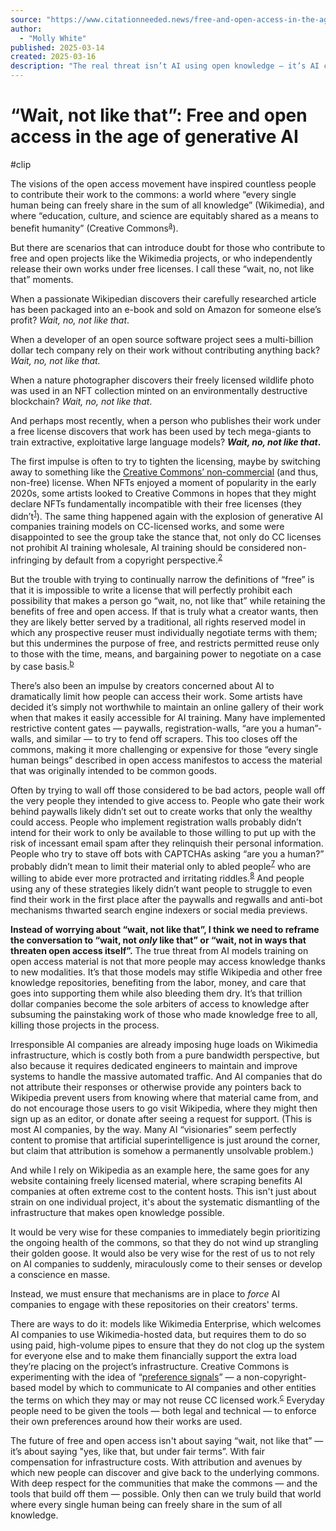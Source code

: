 ```yaml
---
source: "https://www.citationneeded.news/free-and-open-access-in-the-age-of-generative-ai"
author:
  - "Molly White"
published: 2025-03-14
created: 2025-03-16
description: "The real threat isn’t AI using open knowledge — it’s AI companies killing the projects that make knowledge free"
---
```

# “Wait, not like that”: Free and open access in the age of generative AI
#clip

The visions of the open access movement have inspired countless people to contribute their work to the commons: a world where “every single human being can freely share in the sum of all knowledge” (Wikimedia), and where “education, culture, and science are equitably shared as a means to benefit humanity” (Creative Commons<sup id="footnote-anchor-1" class="footnote-anchor"><a href="https://www.citationneeded.news/free-and-open-access-in-the-age-of-generative-ai/#footnote-1">a</a></sup>).

But there are scenarios that can introduce doubt for those who contribute to free and open projects like the Wikimedia projects, or who independently release their own works under free licenses. I call these “wait, no, not like that” moments.

When a passionate Wikipedian discovers their carefully researched article has been packaged into an e-book and sold on Amazon for someone else’s profit? *Wait, no, not like that*.

When a developer of an open source software project sees a multi-billion dollar tech company rely on their work without contributing anything back? *Wait, no, not like that.*

When a nature photographer discovers their freely licensed wildlife photo was used in an NFT collection minted on an environmentally destructive blockchain? *Wait, no, not like that*.

And perhaps most recently, when a person who publishes their work under a free license discovers that work has been used by tech mega-giants to train extractive, exploitative large language models? ***Wait, no, not like that*.**

The first impulse is often to try to tighten the licensing, maybe by switching away to something like the [Creative Commons’ non-commercial](https://en.wikipedia.org/wiki/Creative_Commons_NonCommercial_license) (and thus, non-free) license. When NFTs enjoyed a moment of popularity in the early 2020s, some artists looked to Creative Commons in hopes that they might declare NFTs fundamentally incompatible with their free licenses (they didn’t<sup id="reference-anchor-1" class="reference-anchor"><a href="https://www.citationneeded.news/free-and-open-access-in-the-age-of-generative-ai/#reference-1">1</a></sup>). The same thing happened again with the explosion of generative AI companies training models on CC-licensed works, and some were disappointed to see the group take the stance that, not only do CC licenses not prohibit AI training wholesale, AI training should be considered non-infringing by default from a copyright perspective.<sup id="reference-anchor-2" class="reference-anchor"><a href="https://www.citationneeded.news/free-and-open-access-in-the-age-of-generative-ai/#reference-2">2</a></sup>

But the trouble with trying to continually narrow the definitions of “free” is that it is impossible to write a license that will perfectly prohibit each possibility that makes a person go “wait, no, not like that” while retaining the benefits of free and open access. If that is truly what a creator wants, then they are likely better served by a traditional, all rights reserved model in which any prospective reuser must individually negotiate terms with them; but this undermines the purpose of free, and restricts permitted reuse only to those with the time, means, and bargaining power to negotiate on a case by case basis.<sup id="footnote-anchor-2" class="footnote-anchor"><a href="https://www.citationneeded.news/free-and-open-access-in-the-age-of-generative-ai/#footnote-2">b</a></sup>

There’s also been an impulse by creators concerned about AI to dramatically limit how people can access their work. Some artists have decided it’s simply not worthwhile to maintain an online gallery of their work when that makes it easily accessible for AI training. Many have implemented restrictive content gates — paywalls, registration-walls, “are you a human”-walls, and similar — to try to fend off scrapers. This too closes off the commons, making it more challenging or expensive for those “every single human beings” described in open access manifestos to access the material that was originally intended to be common goods.

Often by trying to wall off those considered to be bad actors, people wall off the very people they intended to give access to. People who gate their work behind paywalls likely didn’t set out to create works that only the wealthy could access. People who implement registration walls probably didn’t intend for their work to only be available to those willing to put up with the risk of incessant email spam after they relinquish their personal information. People who try to stave off bots with CAPTCHAs asking “are you a human?” probably didn’t mean to limit their material only to abled people<sup id="reference-anchor-7" class="reference-anchor"><a href="https://www.citationneeded.news/free-and-open-access-in-the-age-of-generative-ai/#reference-7">7</a></sup> who are willing to abide ever more protracted and irritating riddles.<sup id="reference-anchor-8" class="reference-anchor"><a href="https://www.citationneeded.news/free-and-open-access-in-the-age-of-generative-ai/#reference-8">8</a></sup> And people using any of these strategies likely didn’t want people to struggle to even find their work in the first place after the paywalls and regwalls and anti-bot mechanisms thwarted search engine indexers or social media previews.

**Instead of worrying about “wait, not like that”, I think we need to reframe the conversation to “wait, not *only* like that” or “wait, not in ways that threaten open access itself”.** The true threat from AI models training on open access material is not that more people may access knowledge thanks to new modalities. It’s that those models may stifle Wikipedia and other free knowledge repositories, benefiting from the labor, money, and care that goes into supporting them while also bleeding them dry. It’s that trillion dollar companies become the sole arbiters of access to knowledge after subsuming the painstaking work of those who made knowledge free to all, killing those projects in the process.

Irresponsible AI companies are already imposing huge loads on Wikimedia infrastructure, which is costly both from a pure bandwidth perspective, but also because it requires dedicated engineers to maintain and improve systems to handle the massive automated traffic. And AI companies that do not attribute their responses or otherwise provide any pointers back to Wikipedia prevent users from knowing where that material came from, and do not encourage those users to go visit Wikipedia, where they might then sign up as an editor, or donate after seeing a request for support. (This is most AI companies, by the way. Many AI “visionaries” seem perfectly content to promise that artificial superintelligence is just around the corner, but claim that attribution is somehow a permanently unsolvable problem.)

And while I rely on Wikipedia as an example here, the same goes for any website containing freely licensed material, where scraping benefits AI companies at often extreme cost to the content hosts. This isn't just about strain on one individual project, it's about the systematic dismantling of the infrastructure that makes open knowledge possible.

It would be very wise for these companies to immediately begin prioritizing the ongoing health of the commons, so that they do not wind up strangling their golden goose. It would also be very wise for the rest of us to not rely on AI companies to suddenly, miraculously come to their senses or develop a conscience en masse.

Instead, we must ensure that mechanisms are in place to *force* AI companies to engage with these repositories on their creators' terms.

There are ways to do it: models like Wikimedia Enterprise, which welcomes AI companies to use Wikimedia-hosted data, but requires them to do so using paid, high-volume pipes to ensure that they do not clog up the system for everyone else and to make them financially support the extra load they’re placing on the project’s infrastructure. Creative Commons is experimenting with the idea of “[preference signals](https://www.ietf.org/slides/slides-aicontrolws-creative-commons-position-paper-on-preference-signals-00.pdf)” — a non-copyright-based model by which to communicate to AI companies and other entities the terms on which they may or may not reuse CC licensed work.<sup id="footnote-anchor-3" class="footnote-anchor"><a href="https://www.citationneeded.news/free-and-open-access-in-the-age-of-generative-ai/#footnote-3">c</a></sup> Everyday people need to be given the tools — both legal and technical — to enforce their own preferences around how their works are used.

The future of free and open access isn't about saying “wait, not like that” — it’s about saying "yes, like that, but under fair terms”. With fair compensation for infrastructure costs. With attribution and avenues by which new people can discover and give back to the underlying commons. With deep respect for the communities that make the commons — and the tools that build off them — possible. Only then can we truly build that world where every single human being can freely share in the sum of all knowledge.